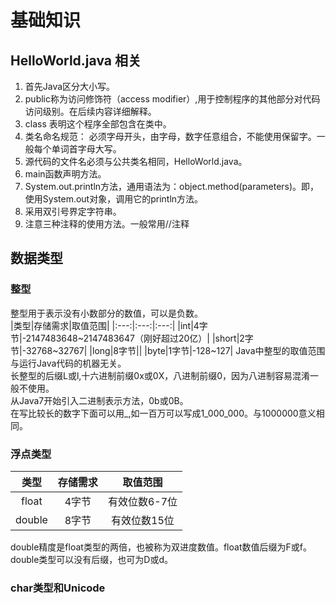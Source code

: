 # 基础知识

## HelloWorld.java 相关
1. 首先Java区分大小写。
2. public称为访问修饰符（access modifier）,用于控制程序的其他部分对代码访问级别。在后续内容详细解释。
3. class 表明这个程序全部包含在类中。
4. 类名命名规范： 必须字母开头，由字母，数字任意组合，不能使用保留字。一般每个单词首字母大写。
5. 源代码的文件名必须与公共类名相同，HelloWorld.java。
6. main函数声明方法。
7. System.out.println方法，通用语法为：object.method(parameters)。即，使用System.out对象，调用它的println方法。
8. 采用双引号界定字符串。
9. 注意三种注释的使用方法。一般常用//注释

## 数据类型
### 整型
整型用于表示没有小数部分的数值，可以是负数。  
|类型|存储需求|取值范围|
|:---:|:---:|:---:|
|int|4字节|-2147483648~2147483647（刚好超过20亿）|
|short|2字节|-32768~32767|
|long|8字节||
|byte|1字节|-128~127|
Java中整型的取值范围与运行Java代码的机器无关。  
长整型的后缀L或l,十六进制前缀0x或0X，八进制前缀0，因为八进制容易混淆一般不使用。  
从Java7开始引入二进制表示方法，0b或0B。  
在写比较长的数字下面可以用_,如一百万可以写成1_000_000。与1000000意义相同。  

### 浮点类型
|类型|存储需求|取值范围|
|:---:|:---:|:---:|
|float|4字节|有效位数6-7位|
|double|8字节|有效位数15位|
double精度是float类型的两倍，也被称为双进度数值。float数值后缀为F或f。double类型可以没有后缀，也可为D或d。

### char类型和Unicode
